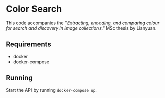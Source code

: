 # Color Search 

This code accompanies the _"Extracting, encoding, and comparing colour for search and discovery in image collections."_ MSc thesis by Lianyuan.

## Requirements

- docker
- docker-compose

## Running

Start the API by running `docker-compose up`.
